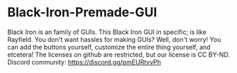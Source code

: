 # Black-Iron-Premade-GUI
Black Iron is an family of GUIs. This Black Iron GUI in specific; is like Rayfield. You don't want hassles for making GUIs? Well, don't worry! You can add the buttons yourself, customize the entire thing yourself, and etcetera! The licenses on github are restricted, but our license is CC BY-ND. Discord community: https://discord.gg/pmEURtvvPh

[logo]: https://cdn.discordapp.com/attachments/1413659885454757889/1416512093397454919/cf157658-0d88-4cf2-b59b-620669d345c8.png?ex=68c71d30&is=68c5cbb0&hm=7a78846fdb524bb528fffb53a3ca6fc40c02216e3c6edc65366f1638af58cdde&

